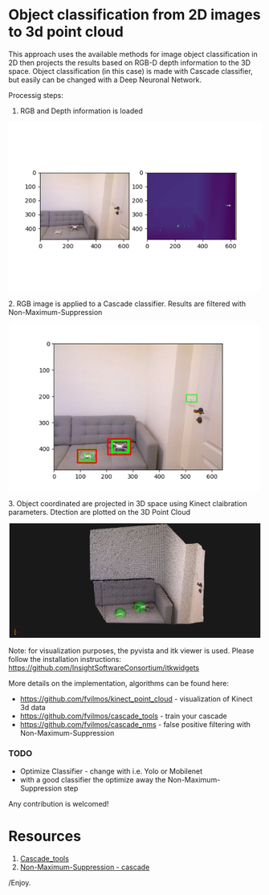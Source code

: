 # Object classification from 2D images to 3d point cloud

This approach uses the available methods for image object classification in 2D then projects the results based on RGB-D depth information to the 3D space.
Object classification (in this case) is made with Cascade classifier, but easily can be changed with a Deep Neuronal Network.

Processig steps:
1. RGB and Depth information is loaded
<p align="center"> 
  <img src="./info/frame_depth.jpg" alt="600" width="600"></a>
</p>
2. RGB image is applied to a Cascade classifier. Results are filtered with Non-Maximum-Suppression

<p align="center"> 
  <img src="./info/filtered.jpg" alt="500" width="500"></a>
</p>
3. Object coordinated are projected in 3D space using Kinect claibration parameters. Dtection are plotted on the 3D Point Cloud
<p align="center"> 
  <img src="./info/qc3d.png" alt="500" width="500"></a>
</p>


Note: for visualization purposes, the pyvista and itk viewer is used. Please follow the installation instructions: https://github.com/InsightSoftwareConsortium/itkwidgets

More details on the implementation, algorithms can be found here:

 - https://github.com/fvilmos/kinect_point_cloud - visualization of Kinect 3d data
 - https://github.com/fvilmos/cascade_tools - train your cascade
 - https://github.com/fvilmos/cascade_nms - false positive filtering with Non-Maximum-Suppression

### TODO
 - Optimize Classifier - change with i.e. Yolo or Mobilenet
 - with a good classifier the optimize away the Non-Maximum-Suppression step

Any contribution is welcomed!


# Resources

1. [Cascade_tools](https://github.com/fvilmos/cascade_tools)
2. [Non-Maximum-Suppression - cascade](https://github.com/fvilmos/cascade_nms)

/Enjoy.
